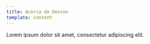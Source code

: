 ```yaml
---
title: Acerca de Devcon
template: content
---
```


Lorem ipsum dolor sit amet, consectetur adipiscing elit.
